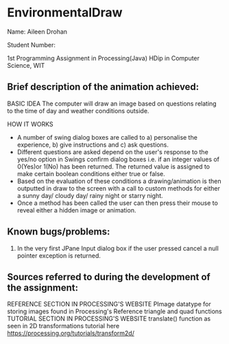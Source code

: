 # EnvironmentalDraw

 Name: Aileen Drohan
 
 Student Number: 
 
 1st Programming Assignment in Processing(Java)
 HDip in Computer Science, WIT
 
 Brief description of the animation achieved:
 -------------------------------------------
 
 BASIC IDEA 
 The computer will draw an image based on questions 
 relating to the time of day and weather conditions outside.
 
 HOW IT WORKS 
 - A number of swing dialog boxes are called to 
 a) personalise the experience, b) give instructions 
 and c) ask questions. 
 - Different questions are asked depend on the user's response 
 to the yes/no option in Swings confirm dialog boxes i.e. if 
 an integer values of 0(Yes)or 1(No) has been returned.
 The returned value is assigned to make certain boolean conditions 
 either true or false.
 - Based on the evaluation of these conditions a drawing/animation 
 is then outputted in draw to the screen with a call to custom 
 methods for either a sunny day/ cloudy day/ rainy night or starry night.  
 - Once a method has been called the user can then press their mouse 
 to reveal either a hidden image or animation.
 
 Known bugs/problems: 
 --------------------
 1. In the very first JPane Input dialog box if the user pressed cancel 
 a null pointer exception is returned.
 
 Sources referred to during the development of the assignment:
 -------------------------------------------------------------
 REFERENCE SECTION IN PROCESSING'S WEBSITE
 PImage datatype for storing images found in Processing's Reference
 triangle and quad functions
 TUTORIAL SECTION IN PROCESSING'S WEBSITE
 translate() function as seen in 2D transformations tutorial 
 here https://processing.org/tutorials/transform2d/  
 
